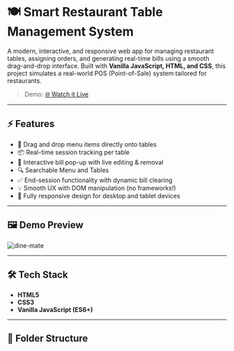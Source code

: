 # 🍽️ Smart Restaurant Table Management System

A modern, interactive, and responsive web app for managing restaurant tables, assigning orders, and generating real-time bills using a smooth drag-and-drop interface. Built with **Vanilla JavaScript, HTML, and CSS**, this project simulates a real-world POS (Point-of-Sale) system tailored for restaurants.

> Demo: [🌐 Watch it Live](https://your-live-site-link.com)

---

## ⚡ Features

- 🚀 Drag and drop menu items directly onto tables
- 📦 Real-time session tracking per table
- 🧾 Interactive bill pop-up with live editing & removal
- 🔍 Searchable Menu and Tables
- ✅ End-session functionality with dynamic bill clearing
- 💡 Smooth UX with DOM manipulation (no frameworks!)
- 📱 Fully responsive design for desktop and tablet devices

---

## 🖼️ Demo Preview
![dine-mate](https://github.com/user-attachments/assets/8f3cd96c-5895-4700-947c-221789895bcd)
 
---

## 🛠️ Tech Stack

- **HTML5**
- **CSS3**
- **Vanilla JavaScript (ES6+)**

---

## 📁 Folder Structure

